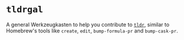 # `tldrgal`
A general Werkzeugkasten to help you contribute to
[`tldr`](https://github.com/tldr-pages/tldr), similar to Homebrew's tools like
`create`, `edit`, `bump-formula-pr` and `bump-cask-pr`.

